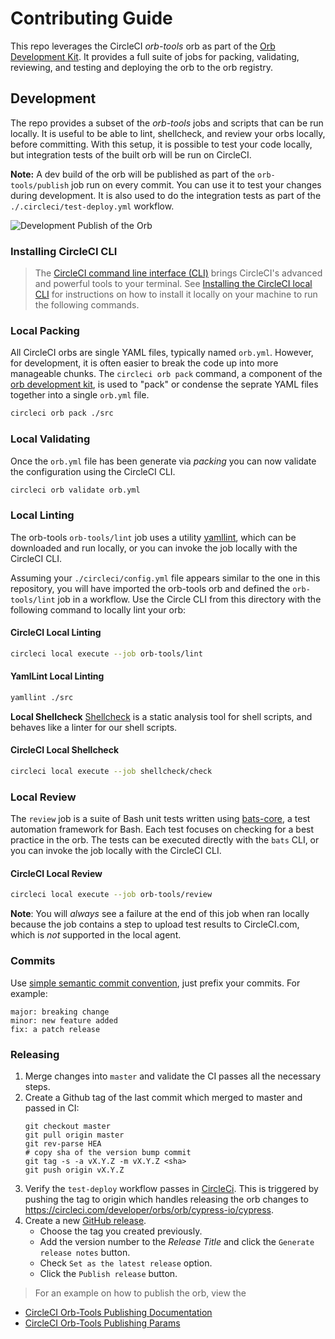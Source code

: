 # Contributing Guide

This repo leverages the CircleCI _orb-tools_ orb as part of the [Orb Development Kit](https://circleci.com/docs/2.0/orb-author/#orb-development-kit). It provides a full suite of jobs for packing, validating, reviewing, and testing and deploying the orb to the orb registry.

## Development

The repo provides a subset of the _orb-tools_ jobs and scripts that can be run locally. It is useful to be able to lint, shellcheck, and review your orbs locally, before committing. With this setup, it is possible to test your code locally, but integration tests of the built orb will be run on CircleCI.

**Note:** A dev build of the orb will be published as part of the `orb-tools/publish` job run on every commit. You can use it to test your changes during development. It is also used to do the integration tests as part of the `./.circleci/test-deploy.yml` workflow.

![Development Publish of the Orb](/assets//dev-publish-example.png)

### Installing CircleCI CLI

> The [CircleCI command line interface (CLI)](https://circleci-public.github.io/circleci-cli/) brings CircleCI's advanced and powerful tools to your terminal. See [Installing the CircleCI local CLI](https://circleci.com/docs/local-cli/) for instructions on how to install it locally on your machine to run the following commands.

### Local Packing

All CircleCI orbs are single YAML files, typically named `orb.yml`. However, for development, it is often easier to break the code up into more manageable chunks. The `circleci orb pack` command, a component of the [orb development kit](https://circleci.com/docs/orb-development-kit/), is used to "pack" or condense the seprate YAML files together into a single `orb.yml` file.

```bash
circleci orb pack ./src
```

### Local Validating

Once the `orb.yml` file has been generate via _packing_ you can now validate the configuration using the CircleCI CLI.

```bash
circleci orb validate orb.yml
```

### Local Linting

The orb-tools `orb-tools/lint` job uses a utility [yamllint](https://yamllint.readthedocs.io/en/stable/), which can be downloaded and run locally, or you can invoke the job locally with the CircleCI CLI.

Assuming your `./circleci/config.yml` file appears similar to the one in this repository, you will have imported the orb-tools orb and defined the `orb-tools/lint` job in a workflow. Use the Circle CLI from this directory with the following command to locally lint your orb:

#### CircleCI Local Linting

```bash
circleci local execute --job orb-tools/lint
```

#### YamlLint Local Linting

```bash
yamllint ./src
```

**Local Shellcheck**
[Shellcheck](https://github.com/koalaman/shellcheck) is a static analysis tool for shell scripts, and behaves like a linter for our shell scripts.

#### CircleCI Local Shellcheck

```bash
circleci local execute --job shellcheck/check
```

### Local Review

The `review` job is a suite of Bash unit tests written using [bats-core](https://github.com/bats-core/bats-core), a test automation framework for Bash. Each test focuses on checking for a best practice in the orb. The tests can be executed directly with the `bats` CLI, or you can invoke the job locally with the CircleCI CLI.

#### CircleCI Local Review

```bash
circleci local execute --job orb-tools/review
```

**Note**: You will _always_ see a failure at the end of this job when ran locally because the job contains a step to upload test results to CircleCI.com, which is _not_ supported in the local agent.

### Commits

Use [simple semantic commit convention](https://github.com/bahmutov/simple-commit-message), just prefix your commits. For example:

```text
major: breaking change
minor: new feature added
fix: a patch release
```

### Releasing

1. Merge changes into `master` and validate the CI passes all the necessary steps.
2. Create a Github tag of the last commit which merged to master and passed in CI:
    ```shell
    git checkout master
    git pull origin master
    git rev-parse HEA
    # copy sha of the version bump commit
    git tag -s -a vX.Y.Z -m vX.Y.Z <sha>
    git push origin vX.Y.Z
    ```
3. Verify the `test-deploy` workflow passes in [CircleCi](https://app.circleci.com/pipelines/github/cypress-io/circleci-orb). This is triggered by pushing the tag to origin which handles releasing the orb changes to https://circleci.com/developer/orbs/orb/cypress-io/cypress.
4. Create a new [GitHub release](https://github.com/cypress-io/circleci-orb/releases).
    - Choose the tag you created previously.
    - Add the version number to the _Release Title_ and click the `Generate release notes` button.
    - Check `Set as the latest release` option.
    - Click the `Publish release` button.

> For an example on how to publish the orb, view the 
- [CircleCI Orb-Tools Publishing Documentation](https://circleci.com/docs/creating-orbs/)
- [CircleCI Orb-Tools Publishing Params](https://circleci.com/developer/orbs/orb/circleci/orb-tools#jobs-publish)
